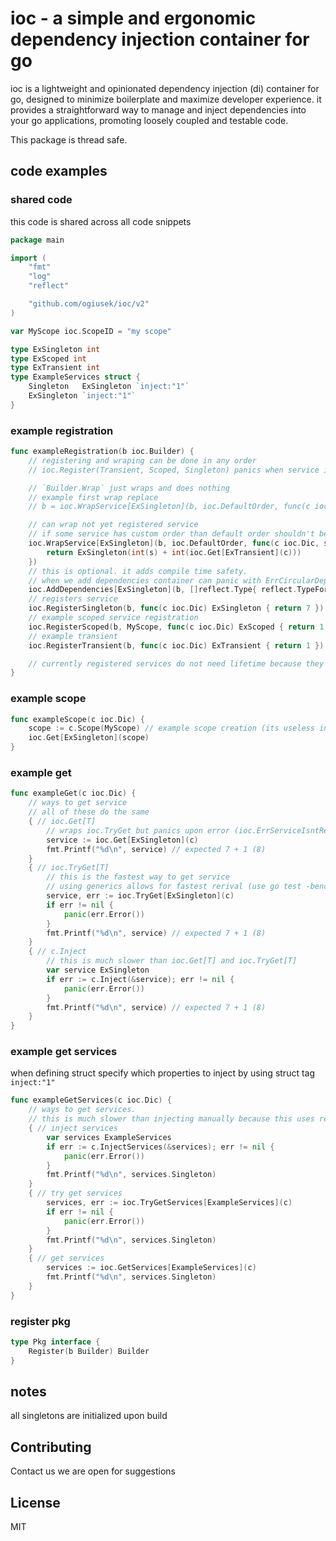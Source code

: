 # **ioc - a simple and ergonomic dependency injection container for go**

ioc is a lightweight and opinionated dependency injection (di) container for go,
designed to minimize boilerplate and maximize developer experience. it provides
a straightforward way to manage and inject dependencies into your go applications,
promoting loosely coupled and testable code.

This package is thread safe.

## code examples

### shared code
this code is shared across all code snippets
```go
package main

import (
	"fmt"
	"log"
	"reflect"

	"github.com/ogiusek/ioc/v2"
)

var MyScope ioc.ScopeID = "my scope"

type ExSingleton int
type ExScoped int
type ExTransient int
type ExampleServices struct {
	Singleton   ExSingleton `inject:"1"`
	ExSingleton `inject:"1"`
}
```

### example registration

```go
func exampleRegistration(b ioc.Builder) {
	// registering and wraping can be done in any order
	// ioc.Register(Transient, Scoped, Singleton) panics when service is already registered

    // `Builder.Wrap` just wraps and does nothing
    // example first wrap replace
    // b = ioc.WrapService[ExSingleton](b, ioc.DefaultOrder, func(c ioc.Dic, s ExSingleton) ExSingleton { return s + 1 })

    // can wrap not yet registered service
    // if some service has custom order than default order shouldn't be used
	ioc.WrapService[ExSingleton](b, ioc.DefaultOrder, func(c ioc.Dic, s ExSingleton) ExSingleton {
		return ExSingleton(int(s) + int(ioc.Get[ExTransient](c)))
    })
    // this is optional. it adds compile time safety.
    // when we add dependencies container can panic with ErrCircularDependency or ErrMissingDependency
    ioc.AddDependencies[ExSingleton](b, []reflect.Type{ reflect.TypeFor[ExTransient]() })
    // registers service
	ioc.RegisterSingleton(b, func(c ioc.Dic) ExSingleton { return 7 })
    // example scoped service registration
	ioc.RegisterScoped(b, MyScope, func(c ioc.Dic) ExScoped { return 1 })
    // example transient
	ioc.RegisterTransient(b, func(c ioc.Dic) ExTransient { return 1 })

	// currently registered services do not need lifetime because they do not use pointers
}
```

### example scope

```go
func exampleScope(c ioc.Dic) {
	scope := c.Scope(MyScope) // example scope creation (its useless in current example. its just an example)
	ioc.Get[ExSingleton](scope)
}
```

### example get


```go
func exampleGet(c ioc.Dic) {
	// ways to get service
	// all of these do the same
	{ // ioc.Get[T]
		// wraps ioc.TryGet but panics upon error (ioc.ErrServiceIsntRegistered)
		service := ioc.Get[ExSingleton](c)
		fmt.Printf("%d\n", service) // expected 7 + 1 (8)
	}
	{ // ioc.TryGet[T]
		// this is the fastest way to get service
		// using generics allows for fastest rerival (use go test -bench=.)
		service, err := ioc.TryGet[ExSingleton](c)
		if err != nil {
			panic(err.Error())
		}
		fmt.Printf("%d\n", service) // expected 7 + 1 (8)
	}
	{ // c.Inject
		// this is much slower than ioc.Get[T] and ioc.TryGet[T]
		var service ExSingleton
		if err := c.Inject(&service); err != nil {
			panic(err.Error())
		}
		fmt.Printf("%d\n", service) // expected 7 + 1 (8)
	}
}
```

### example get services

when defining struct specify which properties to inject by using struct tag `inject:"1"`

```go
func exampleGetServices(c ioc.Dic) {
	// ways to get services.
	// this is much slower than injecting manually because this uses reflection
	{ // inject services
		var services ExampleServices
		if err := c.InjectServices(&services); err != nil {
			panic(err.Error())
		}
		fmt.Printf("%d\n", services.Singleton)
	}
	{ // try get services
		services, err := ioc.TryGetServices[ExampleServices](c)
		if err != nil {
			panic(err.Error())
		}
		fmt.Printf("%d\n", services.Singleton)
	}
	{ // get services
		services := ioc.GetServices[ExampleServices](c)
		fmt.Printf("%d\n", services.Singleton)
	}
}
```

### register pkg

```go
type Pkg interface {
	Register(b Builder) Builder
}
```

## notes

all singletons are initialized upon build

## Contributing

Contact us we are open for suggestions

## License

MIT
